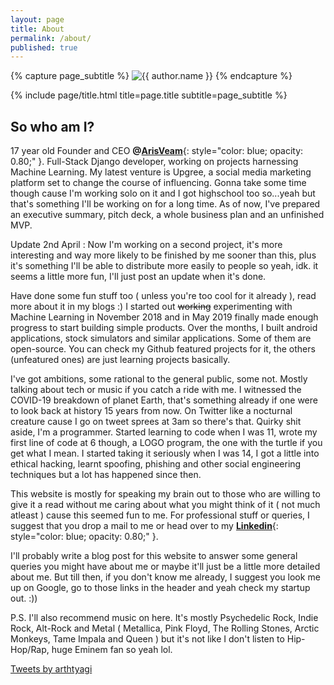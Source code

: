 ```yaml
---
layout: page
title: About
permalink: /about/
published: true
---
```


<div class="page" markdown="1">

{% capture page_subtitle %}
<img
    class="me"
    alt="{{ author.name }}"
    src="{{ site.author.photo | relative_url }}"
    srcset="{{ site.author.photo2x | relative_url }} 2x"
/>
{% endcapture %}

{% include page/title.html title=page.title subtitle=page_subtitle %}

## So who am I?

17 year old Founder and CEO **@[ArisVeam](https://arisveam.com)**{: style="color: blue; opacity: 0.80;" }.
Full-Stack Django developer, working on projects harnessing Machine Learning. 
My latest venture is Upgree, a social media marketing platform set to change the course of influencing. Gonna take some time though cause I'm working solo on it and I got highschool too so...yeah but that's something I'll be working on for a long time. As of now, I've prepared an executive summary, pitch deck, a whole business plan and an unfinished MVP.

Update 2nd April : Now I'm working on a second project, it's more interesting and way more likely to be finished by me sooner than this, plus it's something I'll be able to distribute more easily to people so yeah, idk. it seems a little more fun, I'll just post an update when it's done.

Have done some fun stuff too ( unless you're too cool for it already ), read more about it in my blogs :)
I started out ~~working~~ experimenting with Machine Learning in November 2018 and in May 2019 finally made enough progress to start building simple products. Over the months, I built android applications, stock simulators and similar applications. Some of them are open-source. You can check my Github featured projects for it, the others (unfeatured ones) are just learning projects basically.

I've got ambitions, some rational to the general public, some not. Mostly talking about tech or music if you catch a ride with me. I witnessed the COVID-19 breakdown of planet Earth, that's something already if one were to look back at history 15 years from now. On Twitter like a nocturnal creature cause I go on tweet sprees at 3am so there's that. 
Quirky shit aside, I'm a programmer. Started learning to code when I was 11, wrote my first line of code at 6 though, a LOGO program, the one with the turtle if you get what I mean. I started taking it seriously when I was 14, I got a little into ethical hacking, learnt spoofing, phishing and other social engineering techniques but a lot has happened since then.

This website is mostly for speaking my brain out to those who are willing to give it a read without me caring about what you might think of it ( not much atleast ) cause this seemed fun to me. For professional stuff or queries, I suggest that you drop a mail to me or head over to my **[Linkedin](https://linkedin.com/in/arthtyagi)**{: style="color: blue; opacity: 0.80;" }.

I'll probably write a blog post for this website to answer some general queries you might have about me or maybe it'll just be a little more detailed about me. But till then, if you don't know me already, I suggest you look me up on Google, go to those links in the header and yeah check my startup out. :))

P.S. I'll also recommend music on here. It's mostly Psychedelic Rock, Indie Rock, Alt-Rock and Metal ( Metallica, Pink Floyd, The Rolling Stones, Arctic Monkeys, Tame Impala and Queen ) but it's not like I don't listen to Hip-Hop/Rap, huge Eminem fan so yeah lol.

<a class="twitter-timeline" href="https://twitter.com/arthtyagi?ref_src=twsrc%5Etfw">Tweets by arthtyagi</a>
<script async src="https://platform.twitter.com/widgets.js" charset="utf-8"></script>


</div>
